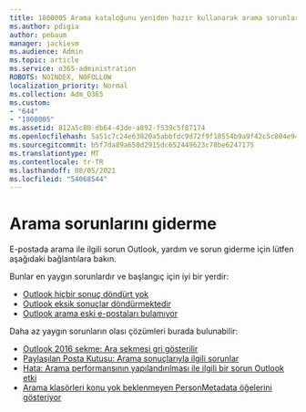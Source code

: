 ```yaml
---
title: 1800005 Arama kataloğunu yeniden hazır kullanarak arama sorunlarını çözme
ms.author: pdigia
author: pebaum
manager: jackiesm
ms.audience: Admin
ms.topic: article
ms.service: o365-administration
ROBOTS: NOINDEX, NOFOLLOW
localization_priority: Normal
ms.collection: Adm_O365
ms.custom:
- "644"
- "1800005"
ms.assetid: 812a5c80-db64-43de-a892-f539c5f87174
ms.openlocfilehash: 5a51c7c24e63820a5abbfdc9d72f9f18554b9a9f42c5c804e944137df928efa9
ms.sourcegitcommit: b5f7da89a650d2915dc652449623c78be6247175
ms.translationtype: MT
ms.contentlocale: tr-TR
ms.lasthandoff: 08/05/2021
ms.locfileid: "54068544"
---
```

# <a name="troubleshoot-search-issues"></a>Arama sorunlarını giderme

E-postada arama ile ilgili sorun Outlook, yardım ve sorun giderme için lütfen aşağıdaki bağlantılara bakın.

Bunlar en yaygın sorunlardır ve başlangıç için iyi bir yerdir:

- [Outlook hiçbir sonuç döndürt yok](https://support.office.com/article/2556b11f-f4d8-46be-b0a7-de33a3f4f066#bkmk_noresults)
- [Outlook eksik sonuçlar döndürmektedir](https://support.office.com/article/2556b11f-f4d8-46be-b0a7-de33a3f4f066#bkmk_incompleteresults)
- [Outlook arama eski e-postaları bulamıyor](https://support.office.com/article/2556b11f-f4d8-46be-b0a7-de33a3f4f066#bkmk_olderemails)

Daha az yaygın sorunların olası çözümleri burada bulunabilir:

- [Outlook 2016 sekme: Ara sekmesi gri gösterilir](https://support.office.com/article/2556b11f-f4d8-46be-b0a7-de33a3f4f066#bkmk_greytab)
- [Paylaşılan Posta Kutusu: Arama sonuçlarıyla ilgili sorunlar](https://support.office.com/article/2556b11f-f4d8-46be-b0a7-de33a3f4f066#bkmk_sharedmailbox)
- [Hata: Arama performansının yapılandırılması ile ilgili bir sorun Outlook etki](https://support.office.com/article/51c9d2c7-a3db-4358-afdf-50d3a9e57039)
- [Arama klasörleri konu yok beklenmeyen PersonMetadata öğelerini gösteriyor](https://support.microsoft.com/help/4035436/outlook-search-folders-show-items-with-blank-subject)